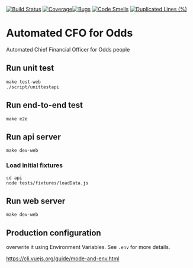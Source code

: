 [![Build Status](https://github.com/poorprogrammer/cfo/actions/workflows/build.yml/badge.svg)](https://github.com/poorprogrammer/cfo/actions)
[![Coverage](https://sonarcloud.io/api/project_badges/measure?project=poorprogrammer_cfo&metric=coverage)](https://sonarcloud.io/dashboard?id=poorprogrammer_cfo)[![Bugs](https://sonarcloud.io/api/project_badges/measure?project=poorprogrammer_cfo&metric=bugs)](https://sonarcloud.io/dashboard?id=poorprogrammer_cfo)
[![Code Smells](https://sonarcloud.io/api/project_badges/measure?project=poorprogrammer_cfo&metric=code_smells)](https://sonarcloud.io/dashboard?id=poorprogrammer_cfo)
[![Duplicated Lines (%)](https://sonarcloud.io/api/project_badges/measure?project=poorprogrammer_cfo&metric=duplicated_lines_density)](https://sonarcloud.io/dashboard?id=poorprogrammer_cfo)

# Automated CFO for Odds

Automated Chief Financial Officer for Odds people

## Run unit test

```
make test-web
./script/unittestapi
```

## Run end-to-end test

```
make e2e
```

## Run api server

```
make dev-web
```

### Load initial fixtures

```
cd api
node tests/fixtures/loadData.js
```

## Run web server

```
make dev-web
```


## Production configuration 

overwrite it using Environment Variables. See `.env` for more details.

<https://cli.vuejs.org/guide/mode-and-env.html>
